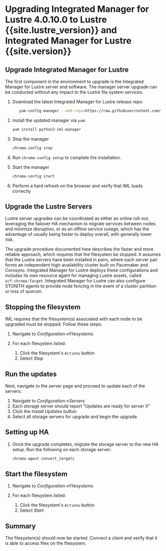# Upgrading Integrated Manager for Lustre 4.0.10.0 to Lustre {{site.lustre_version}} and Integrated Manager for Lustre {{site.version}}

## Upgrade Integrated Manager for Lustre

The first component in the environment to upgrade is the Integrated Manager for Lustre server and software. The manager server upgrade can be conducted without any impact to the Lustre file system services.

1. Download the latest Integrated Manager for Lustre release repo:

   ```sh
      yum-config-manager --add-repo=https://raw.githubusercontent.com/whamcloud/integrated-manager-for-lustre/v5.0.0/chroma_support.repo
   ```

1. Install the updated manager via `yum`:

   ```sh
   yum install python2-iml-manager
   ```

1. Stop the manager

   ```sh
   chroma-config stop
   ```

1. Run `chroma-config setup` to complete the installation.

1. Start the manager

   ```sh
   chroma-config start
   ```

1. Perform a hard refresh on the browser and verify that IML loads correctly

## Upgrade the Lustre Servers

Lustre server upgrades can be coordinated as either an online roll-out, leveraging the failover HA mechanism to migrate services between nodes and minimize disruption, or as an offline service outage, which has the advantage of usually being faster to deploy overall, with generally lower risk.

The upgrade procedure documented here describes the faster and more reliable approach, which requires that the filesystem be stopped. It assumes that the Lustre servers have been installed in pairs, where each server pair forms an independent high-availability cluster built on Pacemaker and Corosync. Integrated Manager for Lustre deploys these configurations and includes its own resource agent for managing Lustre assets, called `ocf:chroma:Target`. Integrated Manager for Lustre can also configure STONITH agents to provide node fencing in the event of a cluster partition or loss of quorum.

## Stopping the filesystem

IML requires that the filesystem(s) associated with each node to be upgraded must be stopped. Follow these steps:

1. Navigate to _Configuration->Filesystems_
1. For each filesystem listed:

   1. Click the filesystem's `Actions` button
   1. Select _Stop_

## Run the updates

Next, navigate to the server page and proceed to update each of the servers:

1. Navigate to _Configuration->Servers_
1. Each storage server should report "Updates are ready for server X"
1. Click the _Install Updates_ button
1. Select all storage servers for upgrade and begin the upgrade.

## Setting up HA

1. Once the upgrade completes, migrate the storage server to the new HA setup. Run the following on each storage server:

   ```sh
   chroma-agent convert_targets
   ```

## Start the filesystem

1. Navigate to _Configuration->Filesystems_
1. For each filesystem listed:

   1. Click the filesystem's `Actions` button
   1. Select _Start_

## Summary

The filesystem(s) should now be started. Connect a client and verify that it is able to access files on the filesystem.
